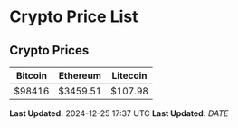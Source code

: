 # Crypto Price List

## Crypto Prices
| Bitcoin | Ethereum | Litecoin |
| ------- | -------- | -------- |
| $98416 | $3459.51 | $107.98 |
**Last Updated:** 2024-12-25 17:37 UTC
**Last Updated:** $DATE$
